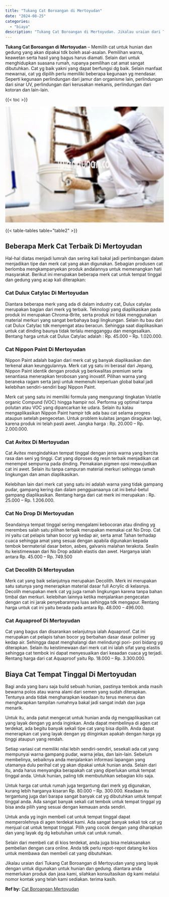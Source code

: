 ```yaml
---
title: "Tukang Cat Boroangan di Mertoyudan"
date: "2024-08-25"
categories: 
  - "biaya"
description: "Tukang Cat Boroangan di Mertoyudan. Jikalau uraian dari Tukang Cat Boroangan di Mertoyudan yang yang layak dengan untuk digunakan untuk hunian dan gedung. di..."
---
```


**Tukang Cat Boroangan di Mertoyudan** – Memilih cat untuk hunian dan gedung yang akan dipakai tdk boleh asal-asalan. Pemilihan warna, keawetan serta hasil yang bagus harus diamati. Selain dari untuk menghidupkan suasana rumah, rupanya pemilihan cat amat sangat dibutuhkan. Cat yg baik yakni yang dapat berfungsi dg baik. Selain manfaat mewarnai, cat yg dipilih perlu memiliki beberapa kegunaan yg mendasar. Seperti kegunaan perlindungan dari jamur dan organisme lain, perlindungan dari sinar UV, perlindungan dari kerusakan mekanis, perlindungan dari kotoran dan lain-lain.

{{< toc >}}

![Tukang Cat Boroangan di Mertoyudan](/images/jasa-cat-murah33.png)

{{< table-tables table="table2" >}}

## Beberapa Merk Cat Terbaik Di Mertoyudan

Hal-hal diatas menjadi lumrah dan sering kali bakal jadi pertimbangan dalam menjadikan tipe dan merk cat yang akan digunakan. Sebagian produsen cat berlomba mengkampanyekan produk andalannya untuk memenangkan hati masyarakat. Berikut ini merupakan beberapa merk cat untuk tempat tinggal dan gedung yang acap kali diterapkan:

### Cat Dulux Catylac Di Mertoyudan

Diantara beberapa merk yang ada di dalam industry cat, Dulux catylax merupakan bagian dari merk yg terbaik. Teknologi yang diaplikasikan pada produk ini merupakan Chroma-Brite, serta produk ini tidak menggunakan material merkuri yang sangat berbahaya bagi lingkungan. Selain itu bau dari cat Dulux Catylac tdk menyengat atau beracun. Sehingga saat diaplikasikan untuk cat dinding baunya tidak terlalu mengganggu dan mengesalkan. Bentang harga untuk cat Dulux Catylac adalah : Rp. 45.000 – Rp. 1.020.000.

### Cat Nippon Paint Di Mertoyudan

Nippon Paint adalah bagian dari merk cat yg banyak diaplikasikan dan terkenal akan keunggulannya. Merk cat yg satu ini berasal dari Jepang, Nippon Paint identik dengan produk yg berkwalitas premium serta senantiasa menerapkan terobosan yang inovatif. Pilihan warna yang beraneka ragam serta janji untuk memenuhi keperluan global bakal jadi kelebihan sendiri-sendiri bagi Nippon Paint.

Merk cat yang satu ini memiliki formula yang mengurangi tingkatan Volatile organic Compund (VOC) hingga hampir nol. Performa yg optimal tanpa polutan atau VOC yang dipancarkan ke udara. Selain itu kalau mengaplikasikan Nippon Paint hampir tdk ada bau cat selama progres ataupun setelah pengecetan. Untuk problem kulaitas jangan diragukan lagi, karena produk ini telah pasti awet. Jangka harga : Rp. 20.000 – Rp. 2.000.000.

### Cat Avitex Di Mertoyudan

Cat Avitex mengindahkan tempat tinggal dengan jenis warna yang bercita rasa dan seni yg tinggi. Cat yang diproses dg resin terbaik menjadikan cat menempel sempurna pada dinding. Pemakaian pigmen opsi mewujudkan cat ini awet. Selain itu tanpa campuran material merkuri sehingga ramah lingkungan dan aman diaplikasikan.

Kelebihan lain dari merk cat yang satu ini adalah warna yang tidak gampang pudar, gampang kering dan dalam pengguanaanya cat ini betul-betul gampang diaplikasikan. Rentang harga dari cat merk ini merupakan : Rp. 25.000 – Rp. 1.206.000.

### Cat No Drop Di Mertoyudan

Seandainya tempat tinggal sering mengalami kebocoran atau dinding yg merembes salah satu pilihan terbaik merupakan memakai cat No Drop. Cat ini yaitu cat pelapis tahan bocor yg kedap air, serta amat Tahan terhadap cuaca sehingga amat yang sesuai dengan apabila digunakan kepada tembok bermaterial dasar beton, asbes, galvanis malahan terakota. Sealin itu keistimewaan dari No Drop adalah elastis dan awet. Harganya ialah antara Rp. 45.000 – Rp. 749.500

### Cat Decolith Di Mertoyudan

Merk cat yang baik selanjutnya merupakan Decolith. Merk ini merupakan satu satunya yang menerapkan material dasar full Acrylic di kelasnya. Decolih merupakan merk cat yg juga ramah lingkungan karena tanpa bahan timbal dan merkuri. kelebihan lainnya ketika menjalankan pengecatan dengan cat ini jarak penyebarannya luas sehingga tdk mengapur. Rentang harga untuk cat ini yaitu berada pada antara Rp. 48.000 – 496.000.

### Cat Aquaproof Di Mertoyudan

Cat yang bagus dan disarankan selanjutnya ialah Aquaproof. Cat ini merupakan cat pelapis tahan bocor yg berbahan dasar dasar polimer yg kedap air. Sehingga dapat menghalangi dan melindungi pori- pori bidang yg diterapkan. Selain itu keistimewaan dari merk cat ini ialah sifat yang elastis sehingga cat tembok ini dapat menyesuaikan dari keaadan cuaca yg terjadi. Rentang harga dari cat Aquaproof yaitu Rp. 18.000 – Rp. 3.300.000.

## Biaya Cat Tempat Tinggal Di Mertoyudan

Bagi anda yang baru saja build sebuah hunian, pastinya tembok anda masih bewarna polos atau warna alami dari semen yang sudah diterapkan. Tentunya anda tidak mengharapkan keadaan itu terus menerus dan mengharapkan tampilan rumahnya bakal jadi sangat indah dan juga menarik.

Untuk itu, anda patut mengecat untuk hunian anda dg mengaplikasikan cat yang layak dengan yg anda inginkan. Anda dapat membelinya di agen cat terdekat, ada begitu banyak sekali tipe cat yang bisa dipilih. Anda dapat menerapkan cat yang layak dengan yg diinginkan apakah dengan harga yg tinggi ataupun yang rendah.

Setiap variasi cat memiliki nilai lebih sendiri-sendiri, sesekali ada cat yang mempunyai warna gampang pudar, warna jelas, dan lain-lain. Sebelum membelinya, sebaiknya anda menjalankan informasi lapangan yang utamanya dulu perihal cat yg akan dipakai untuk hunian anda. Selain dari itu, anda harus menyangka berapakah cat yang diperlukan untuk tempat tinggal anda. Untuk hunian, paling tdk membutuhkan sebagian kilo saja.

Untuk harga cat untuk rumah juga tergantung dari merk yg digunakan, kurang lebih harganya kisaran Rp. 80.000 – Rp. 300.000. Keadaan itu tergantung juga dari barapa sangat banyak cat yg dibutuhkan untuk tempat tinggal anda. Ada sangat banyak sekali cat tembok untuk tempat tinggal yg bisa anda pilih yang sesuai dengan kemauan anda sendiri.

Untuk anda yg ingin membeli cat untuk tempat tinggal dapat memperolehnya di agen terdekat kami. Ada sangat banyak sekali tok cat yg menjual cat untuk tempat tinggal. Pilih yang cocok dengan yang diharapkan dan yang layak dg dg kebutuhan untuk cat untuk rumah.

Selain dari membeli cat di kios terdekat, anda juga bisa melaksanakan pembelian dengan cara online. Anda tdk perlu repot-repot datang ke kios untuk membawa dan membeli cat yang dibutuhkan.

Jikalau uraian dari Tukang Cat Boroangan di Mertoyudan yang yang layak dengan untuk digunakan untuk hunian dan gedung. diantara anda memerlukan produk dan jasa kami, silahkan konsultasikan dg kami melalui nomor kontak yang telah kami sediakan. terima kasih.

**Ref by:** [Cat Boroangan Mertoyudan](https://id.wikipedia.org/wiki/Cat)
